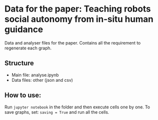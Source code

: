 Data for the paper: Teaching robots social autonomy from in-situ human guidance
===============================================================================

Data and analyser files for the paper.
Contains all the requirement to regenerate each graph.

Structure
---------

- Main file: analyse.ipynb
- Data files: other (json and csv)

How to use:
----------

Run ``jupyter notebook`` in the folder and then execute cells one by one.
To save graphs, set: ``saving = True`` and run all the cells.

